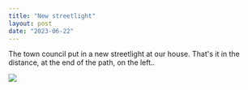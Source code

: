 ```yaml
---
title: "New streetlight"
layout: post
date: "2023-06-22"
---
```


The town council put in a new streetlight at our house. That's it in the distance, at the end of the path, on the left..

![](/assets/images/2023/20230523_231129-461x1024.jpg)
